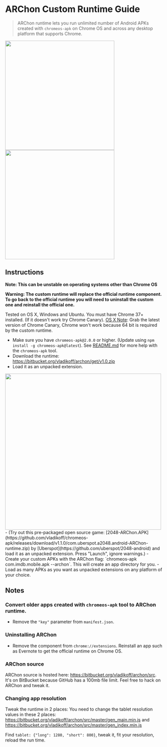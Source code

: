 # ARChon Custom Runtime Guide

> ARChon runtime lets you run unlimited number of Android APKs created with `chromeos-apk` on Chrome OS and across any desktop platform that supports Chrome.

<img src="http://v14d.com/g/WinApk.jpg" width="350px" />
<img src="http://v14d.com/g/multiple.png" width="350px" />

## Instructions

**Note: This can be unstable on operating systems other than Chrome OS**

**Warning: The custom runtime will replace the official runtime component. To go back to the official runtime you will need to uninstall the custom one and reinstall the official one.**

Tested on OS X, Windows and Ubuntu. You must have Chrome 37+ installed. (If it doesn't work try Chrome Canary).
[OS X Note](http://www.reddit.com/r/Android/comments/2gv035/you_can_now_run_android_apps_on_chrome_for/ckmwy13): Grab the latest version of Chrome Canary, Chrome won't work because 64 bit is required by the custom runtime.

- Make sure you have `chromeos-apk@2.0.0` or higher. (Update using `npm install -g chromeos-apk@latest`). See [README.md](README.md) for more help with the `chromeos-apk` tool.
- Download the runtime: https://bitbucket.org/vladikoff/archon/get/v1.0.zip
- Load it as an unpacked extension.

<img src="http://v14d.com/g/chromeapks/howto.png" width="500px" />
- (Try out this pre-packaged open source game: [2048-ARChon.APK](https://github.com/vladikoff/chromeos-apk/releases/download/v1.1.0/com.uberspot.a2048.android-ARChon-runtime.zip) by [Uberspot](https://github.com/uberspot/2048-android) and load it as an unpacked extension. Press "Launch", ignore warnings.)
- Create your custom APKs with the ARChon flag: `chromeos-apk com.imdb.mobile.apk --archon`.
This will create an app directory for you.
- Load as many APKs as you want as unpacked extensions on any platform of your choice.


## Notes

### Convert older apps created with `chromeos-apk` tool to ARChon runtime.

- Remove the `"key"` parameter from `manifest.json`.

### Uninstalling ARChon

- Remove the component from `chrome://extensions`. Reinstall an app such as Evernote to get the official runtime on Chrome OS.

### ARChon source

ARChon source is hosted here: https://bitbucket.org/vladikoff/archon/src. It's on BitBucket because GitHub has a 100mb file limit. Feel free to hack on ARChon and tweak it. 

### Changing app resolution

Tweak the runtime in 2 places: You need to change the tablet resolution values in these 2 places: https://bitbucket.org/vladikoff/archon/src/master/gen_main.min.js and
https://bitbucket.org/vladikoff/archon/src/master/gen_index.min.js

Find `tablet: {"long": 1280, "short": 800}`, tweak it, fit your resolution, reload the run time. 



